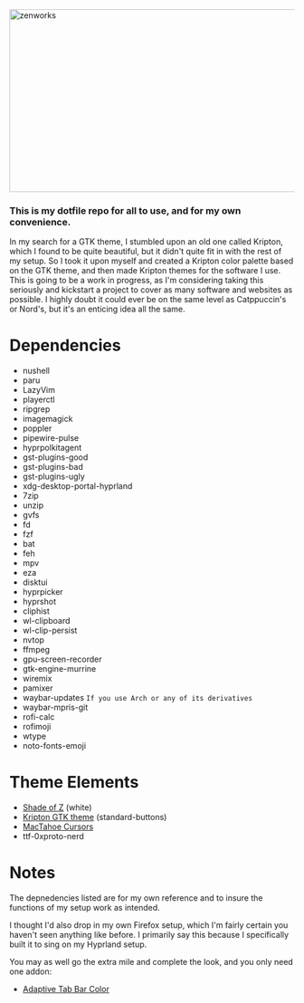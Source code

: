 <img width="1686" height="323" alt="zenworks" src="https://github.com/user-attachments/assets/b5ce90c4-8ec2-489c-8f47-1fc84abc154b" />

<h3>This is my dotfile repo for all to use, and for my own convenience.</h3>

In my search for a GTK theme, I stumbled upon an old one called Kripton, which I found to be quite beautiful, but it didn't quite fit in with the rest of my setup. So I took it upon myself and created a Kripton color palette based on the GTK theme, and then made Kripton themes for the software I use. This is going to be a work in progress, as I'm considering taking this seriously and kickstart a project to cover as many software and websites as possible. I highly doubt it could ever be on the same level as Catppuccin's or Nord's, but it's an enticing idea all the same.

# Dependencies
- nushell
- paru
- LazyVim
- playerctl
- ripgrep
- imagemagick
- poppler
- pipewire-pulse
- hyprpolkitagent
- gst-plugins-good
- gst-plugins-bad
- gst-plugins-ugly
- xdg-desktop-portal-hyprland
- 7zip
- unzip
- gvfs
- fd
- fzf
- bat
- feh
- mpv
- eza
- disktui
- hyprpicker
- hyprshot
- cliphist
- wl-clipboard
- wl-clip-persist
- nvtop
- ffmpeg
- gpu-screen-recorder
- gtk-engine-murrine
- wiremix
- pamixer
- waybar-updates ```If you use Arch or any of its derivatives```
- waybar-mpris-git
- rofi-calc
- rofimoji
- wtype
- noto-fonts-emoji

# Theme Elements
- [Shade of Z](https://www.gnome-look.org/p/1516492) (white)
- [Kripton GTK theme](https://www.gnome-look.org/s/Gnome/p/1365372/) (standard-buttons)
- [MacTahoe Cursors](https://www.gnome-look.org/p/2305688)
- ttf-0xproto-nerd

# Notes
The depnedencies listed are for my own reference and to insure the functions of my setup work as intended.

I thought I'd also drop in my own Firefox setup, which I'm fairly certain you haven't seen anything like before. I primarily say this because I specifically built it to sing on my Hyprland setup.

You may as well go the extra mile and complete the look, and you only need one addon:

- [Adaptive Tab Bar Color](https://addons.mozilla.org/en-US/firefox/addon/adaptive-tab-bar-colour/)
